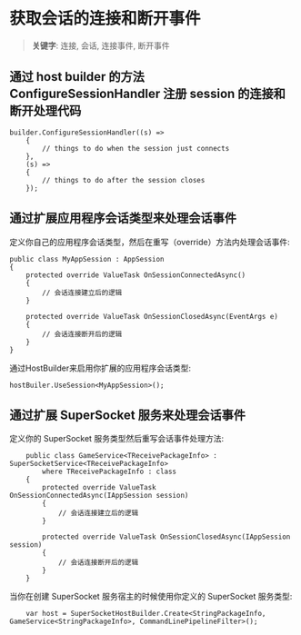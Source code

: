 # 获取会话的连接和断开事件

> __关键字__: 连接, 会话, 连接事件, 断开事件

## 通过 host builder 的方法 ConfigureSessionHandler 注册 session 的连接和断开处理代码

    builder.ConfigureSessionHandler((s) =>
        {
            // things to do when the session just connects
        },
        (s) =>
        {
            // things to do after the session closes
        });

## 通过扩展应用程序会话类型来处理会话事件

定义你自己的应用程序会话类型，然后在重写（override）方法内处理会话事件:

    public class MyAppSession : AppSession
    {
        protected override ValueTask OnSessionConnectedAsync()
        {
            // 会话连接建立后的逻辑
        }

        protected override ValueTask OnSessionClosedAsync(EventArgs e)
        {
            // 会话连接断开后的逻辑
        }
    }

通过HostBuilder来启用你扩展的应用程序会话类型:

    hostBuiler.UseSession<MyAppSession>();


## 通过扩展 SuperSocket 服务来处理会话事件

定义你的 SuperSocket 服务类型然后重写会话事件处理方法:

        public class GameService<TReceivePackageInfo> : SuperSocketService<TReceivePackageInfo>
            where TReceivePackageInfo : class
        {
            protected override ValueTask OnSessionConnectedAsync(IAppSession session)
            {
                // 会话连接建立后的逻辑
            }

            protected override ValueTask OnSessionClosedAsync(IAppSession session)
            {
                // 会话连接断开后的逻辑
            }
        }

当你在创建 SuperSocket 服务宿主的时候使用你定义的 SuperSocket 服务类型:

        var host = SuperSocketHostBuilder.Create<StringPackageInfo, GameService<StringPackageInfo>, CommandLinePipelineFilter>();